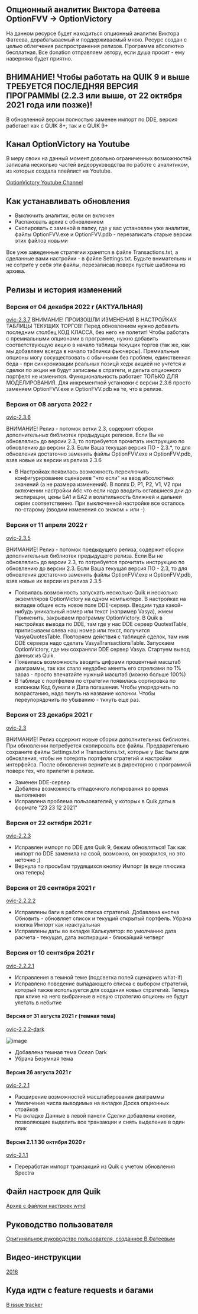 ## Опционный аналитик Виктора Фатеева OptionFVV -> OptionVictory

На данном ресурсе будет находиться опционный аналитик Виктора Фатеева, дорабатываемый и поддерживаемый мною. Ресурс создан с целью облегчения распространения релизов.
Программа абсолютно бесплатная. Все donation отправляем автору, если душа просит - ему наверняка будет приятно.

## ВНИМАНИЕ! Чтобы работать на QUIK 9 и выше ТРЕБУЕТСЯ ПОСЛЕДНЯЯ ВЕРСИЯ ПРОГРАММЫ (2.2.3 или выше, от 22 октября 2021 года или позже)!
В обновленной версии полностью заменен импорт по DDE, версия работает как с QUIK 8+, так и с QUIK 9+

## Канал OptionVictory на Youtube
В меру своих на данный момент довольно ограниченных возможностей записала несколько частей видеоруководства по работе с аналитиком, из которых создала плейлист на Youtube.

[OptionVictory Youtube Channel](https://www.youtube.com/watch?v=0W08UzdwzVU&list=PL0_nYaxV-Saeh3B10Oowzn9HYtaJOWHrH)

## Как устанавливать обновления

- Выключить аналитик, если он включен
- Распаковать архив с обновлением
- Скопировать с заменой в папку, где у вас установлен уже аналитик, файлы OptionFVV.exe и OptionFVV.pdb - перезаписать старые версии этих файлов новыми

Все уже заведенные стратегии хранятся в файле Transactions.txt, а сделанные вами настройки - в файле Settings.txt. Будьте внимательны и не сотрите у себя эти файлы, перезаписав поверх пустые шаблоны из архива.

## Релизы и история изменений
### Версия от 04 декабря 2022 г (АКТУАЛЬНАЯ)
[ovic-2.3.7](https://github.com/tashik/OptionVictory/archive/refs/tags/ovic-2.3.7.zip)
ВНИМАНИЕ! ПРОИЗОШЛИ ИЗМЕНЕНИЯ В НАСТРОЙКАХ ТАБЛИЦЫ ТЕКУЩИХ ТОРГОВ! Перед обновлением нужно добавить последним столбец КОД КЛАССА, без него не полетит! Чтобы работать с премиальными опционами в программе, нужно добавить соответствующую акцию в начало таблицы текущих торгов (так же, как мы добавляем всегда в начало таблички фьючерсы). Премиальные опционы могу сосуществовать с обычными без проблем, единственная беда - при синхронизации реальных позицй хедж акцией не учтется и сделки по акции не будут записаны в стратеги, и дельта опционного портфеля не изменится. Функциональность работает ТОЛЬКО ДЛЯ МОДЕЛИРОВАНИЯ. Для инкрементной установки с версии 2.3.6 просто заменяем OptionFVV.exe и OptionFVV.pdb на те, что в релизе.

### Версия от 08 августа 2022 г
[ovic-2.3.6](https://github.com/tashik/OptionVictory/archive/refs/tags/ovic-2.3.6.zip)

ВНИМАНИЕ! Релиз - потомок ветки 2.3, содержит сборки дополнительных библиотек предыдущих релизов. Если Вы не обновлялись до версии 2.3, то потребуется прочитать инструкцию по обновлению до версии 2.3. Если Ваша текущая версия ПО - 2.3.*, то для обновления достаточно заменить файлы OptionFVV.exe и OptionFVV.pdb, взяв новые их версии из релиза 2.3.6

- В Настройках появилась возможность переключить конфигурирование сценариев "что если" на ввод абсолютных значений (а не размера изменений). В полях D, P1, P2, V1, V2 при включении настройки Абс.что если надо вводить оставшиеся дни до экспирации, цены БА1 и БА2 и волатильность ближней и дальней серии соответственно. При выключенной настройке все осталось по-старому (вводим изменения со знаком + или -) 

### Версия от 11 апреля 2022 г
[ovic-2.3.5](https://github.com/tashik/OptionVictory/archive/refs/tags/ovic-2.3.5.zip)

ВНИМАНИЕ! Релиз - потомок предыдущего релиза, содержит сборки дополнительных библиотек предыдущего релиза. Если Вы не обновлялись до версии 2.3, то потребуется прочитать инструкцию по обновлению до версии 2.3. Если Ваша текущая версия ПО - 2.3, то для обновления достаточно заменить файлы OptionFVV.exe и OptionFVV.pdb, взяв новые их версии из релиза 2.3.5

- Появилась возможность запускать несколько Quik и несколько экземпляров OptionVictory на одном компьютере. В настройках на вкладке общие есть новое поле DDE-сервер. Вводим туда какой-нибудь уникальный номер или текст (например Vasya), жмем Применить, закрываем программу OptionVictory. В Quik в настройках вывода по DDE, там где у нас DDE сервер QuotestTable, приписываем слева наш номер или текст, получится VasyaQuotesTable. Повторяем действия с таблицей сделок, там имя DDE сервера надо сделать VasyaTransactionsTable. Запускаем OptionVictory, где мы сохраняли DDE сервер Vasya. Стартуем вывод данных из Quik.
- Появилась возможность вводить цифрами процентный масштаб диаграммы, так как стало неудобно менять его стрелками по 1% зараз - просто впечатайте нужный масштаб (можно больше 100%)
- В таблице с портфелем по стратегии появилась сортировка по колонкам Код бумаги и Дата погашения. Чтобы упорядочить по возрастанию, надо ткнуть на название колонки. Чтобы переупорядочить по убыванию - ткнуть еще раз.

### Версия от 23 декабря 2021 г
[ovic-2.3](https://github.com/tashik/OptionVictory/archive/refs/tags/ovic-2.3.zip)

ВНИМАНИЕ! Релиз содержит новые сборки дополнительных библиотек. При обновлении потребуется скопировать все файлы. Предварительно сохраните файлы Settings.txt и Transactions.txt, которые у Вас были для обновления, чтобы не потерять портфели стратегий и настройки интерфейса. После обновления верните их в директорию с программой поверх тех, что прилетят в релизе.

- Заменен DDE-сервер
- Добалена возможность отладочного логирования во время выполнения
- Исправлена проблема пользователей, у которых в Quik даты в формате "23 23 12 2021"

### Версия от 22 октября 2021 г
[ovic-2.2.3](https://github.com/tashik/OptionVictory/archive/refs/tags/ovic-2.2.3.zip)
- Исправлен импорт по DDE для Quik 9, бежим обновляться! Так как импорт по DDE заменила на свой, возможно, он ускорился, но это неточно ;)
- Вернула по просьбам трудящихся кнопку Импорт (в виде плюсика она теперь)

### Версия от 26 сентября 2021 г
[ovic-2.2.2.2](https://github.com/tashik/OptionVictory/archive/refs/tags/ovic-2.2.2.2.zip)
- Исправлены баги в работе списка стратегий. Добавлена кнопка Обновить - обновляет список и текущий открытый портфель. Убрана кнопка Импорт как неактуальная
- Исправлены даты во вкладке Калькулятор: по умолчанию дата расчета - текущая, дата экспирации - ближайший четверг

### Версия от 10 сентября 2021 г
[ovic-2.2.2.1](https://github.com/tashik/OptionVictory/archive/refs/tags/ovic-2.2.2.1.zip)
- Исправления в темной теме (подсветка полей сценариев what-if)
- Исправлено поведение выпадающего списка с выбором стратегий, который также используется для создания новых стратегий. Теперь при клике на него выбранные в новую стратегию опционы не будут улетать в небытие

#### Версия от 31 августа 2021 г (темная тема)
[ovic-2.2.2-dark](https://github.com/tashik/OptionVictory/archive/refs/tags/ovic-2.2.2-dark.zip)

![image](https://user-images.githubusercontent.com/3192254/131544198-956e7d0c-72d7-44d6-8dae-2c309e2f4f5b.png)

- Добавлена темная тема Ocean Dark
- Убрана Безумная тема

#### Версия 26 августа 2021 г
[ovic-2.2.1](https://github.com/tashik/OptionVictory/archive/refs/tags/ovic-2.2.1.zip) 
- Расширение возможностей масштабирования диаграммы
- Увеличение числа выводимых на вкладке Доска опционных страйков
- На вкладке Данные в левой панели Сделки добавлены кнопки, позволяющие выделить все транзакции и снять выделение в один клик

#### Версия 2.1.1 30 октября 2020 г
[ovic-2.1.1](https://cloud.mail.ru/public/5BCZ/Vr8Qt61PN)
- Переработан импорт транзакций из Quik с учетом обновления Spectra


## Файл настроек для Quik

[Архив с файлом настроек wmd](https://tashik.github.io/OptionVictory/OptionFVV.wnd.zip)

## Руководство пользователя

[Оригинальное руководство пользователя, созданное В.Фатеевым](https://tashik.github.io/OptionVictory/OptionFVV_Usermanual.pdf)

## Видео-инструкции

[2016](https://www.youtube.com/watch?v=ytumZ91OGpQ)

## Куда идти с feature requests и багами

[В issue tracker](https://github.com/tashik/OptionVictory/issues)
